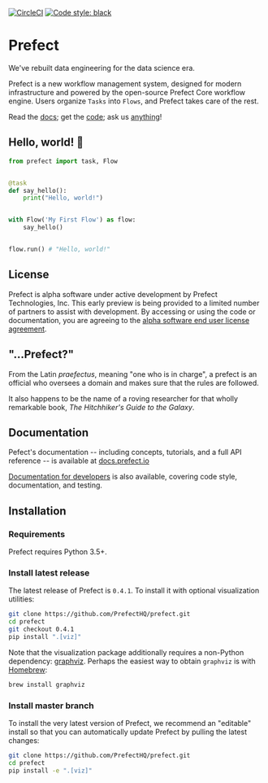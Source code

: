 [![CircleCI](https://circleci.com/gh/PrefectHQ/prefect/tree/master.svg?style=svg&circle-token=28689a55edc3c373486aaa5f11a1af3e5fc53344)](https://circleci.com/gh/PrefectHQ/prefect/tree/master)
[![Code style: black](https://img.shields.io/badge/code%20style-black-000000.svg)](https://github.com/ambv/black)

# Prefect

We've rebuilt data engineering for the data science era.

Prefect is a new workflow management system, designed for modern infrastructure and powered by the open-source Prefect Core workflow engine. Users organize `Tasks` into `Flows`, and Prefect takes care of the rest.

Read the [docs](https://docs.prefect.io); get the [code](#installation); ask us [anything](mailto:help@prefect.io)!

## Hello, world! 👋

```python
from prefect import task, Flow


@task
def say_hello():
    print("Hello, world!")


with Flow('My First Flow') as flow:
    say_hello()


flow.run() # "Hello, world!"
```

## License

Prefect is alpha software under active development by Prefect Technologies, Inc. This early preview is being provided to a limited number of partners to assist with development. By accessing or using the code or documentation, you are agreeing to the [alpha software end user license agreement](https://www.prefect.io/licenses/alpha-eula).

## "...Prefect?"

From the Latin _praefectus_, meaning "one who is in charge", a prefect is an official who oversees a domain and makes sure that the rules are followed.

It also happens to be the name of a roving researcher for that wholly remarkable book, _The Hitchhiker's Guide to the Galaxy_.

## Documentation

Pefect's documentation -- including concepts, tutorials, and a full API reference -- is available at [docs.prefect.io](https://docs.prefect.io)

[Documentation for developers](https://docs.prefect.io/guide/development/overview.html) is also available, covering code style, documentation, and testing.

## Installation

### Requirements

Prefect requires Python 3.5+.

### Install latest release

The latest release of Prefect is `0.4.1`. To install it with optional visualization utilities:

```bash
git clone https://github.com/PrefectHQ/prefect.git
cd prefect
git checkout 0.4.1
pip install ".[viz]"
```

Note that the visualization package additionally requires a non-Python dependency: [graphviz](https://www.graphviz.org/download/). Perhaps the easiest way to obtain `graphviz` is with [Homebrew](https://brew.sh/):
```bash
brew install graphviz
```

### Install master branch

To install the very latest version of Prefect, we recommend an "editable" install so that you
can automatically update Prefect by pulling the latest changes:

```bash
git clone https://github.com/PrefectHQ/prefect.git
cd prefect
pip install -e ".[viz]"
```
